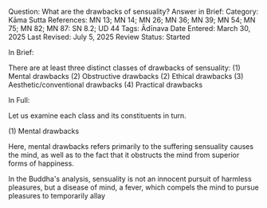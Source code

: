 Question: What are the drawbacks of sensuality? <!-- Alt: Why did the Buddha criticize sensuality? What were his criticisms? -->
Answer in Brief:
Category: Kāma
Sutta References: MN 13; MN 14; MN 26; MN 36; MN 39; MN 54; MN 75; MN 82; MN 87: SN 8.2; UD 44
Tags: Ādīnava
Date Entered: March 30, 2025
Last Revised: July 5, 2025
Review Status: Started

In Brief:

There are at least three distinct classes of drawbacks of sensuality:
(1) Mental drawbacks
(2) Obstructive drawbacks
(2) Ethical drawbacks
(3) Aesthetic/conventional drawbacks
(4) Practical drawbacks

<!-- Causes suffering -->
<!-- Prevents the attainment of higher forms of happiness, like jhana and nibbana -->
<!-- Leads to immorality -->
<!-- Is gross -->
<!-- Takes up time -->
<!--  -->

In Full:

Let us examine each class and its constituents in turn.

(1) Mental drawbacks

Here, mental drawbacks refers primarily to the suffering sensuality causes the mind, as well as to the fact that it obstructs the mind from superior forms of happiness.

In the Buddha's analysis, sensuality is not an innocent pursuit of harmless pleasures, but a disease of mind, a fever, which compels the mind to pursue pleasures to temporarily allay 
